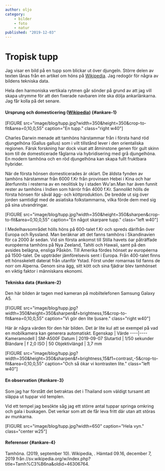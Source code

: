 ```yaml
---
author: oljo
category:
    - bilder
    - foto
    - natur
published: "2019-12-03"
---
```

Tropisk tupp
==================================

Jag visar en bild på en tupp som blickar ut över djungeln. Större delen av texten lånas från en artikel om höns på [Wikipedia](https://sv.wikipedia.org/wiki/Tamh%C3%B6na#Ursprung_och_domesticering "Tamhöna - Ursprung och domesticering").
Jag redogör för några av bildens tekniska data.

Hela den harmoniska vertikala rytmen går sönder på grund av att jag vill skapa utrymme för att den fixerade navbaren inte ska dölja ankarlänkarna. Jag får kolla på det senare.

<!--more-->

#### Ursprung och domesticering ([Wikipedia](https://sv.wikipedia.org/wiki/Tamh%C3%B6na#Ursprung_och_domesticering "Tamhöna - Ursprung och domesticering")) {#ankare-1}

[FIGURE src="image/blog/tupp.jpg?width=350&height=350&crop-to-fit&area=0,10,0,55" caption="En tupp." class="right w40"]


Charles Darwin menade att tamhöns härstammar från i första hand röd djungelhöna (Gallus gallus) som i vilt tillstånd lever i den orientaliska regionen. Färsk forskning har dock visat att åtminstone genen för gult skinn kom till de domesticerade fåglarna via hybridisering med grå djungelhöna. En modern tamhöna och en röd djungelhöna kan skapa fullt fruktbara hybrider.

När de första hönsen domesticerades är oklart. De äldsta fynden av tamhöns härstammar från 6000 f.Kr från provinsen Hebei i Kina och har återfunnits i resterna av en neolitisk by i staden Wu'an.Man har även funnit rester av tamhöns i Indien som härrör från 4000 f.Kr. Sannolikt hölls de första hönsen för såväl ägg- och köttproduktion. De bredde ut sig över jorden samtidigt med de asiatiska folkstammarna, vilka förde dem med sig på sina utvandringar.

[FIGURE src="image/blog/tupp.jpg?width=350&height=350&sharpen&crop-to-fit&area=0,10,0,55" caption="En något skarpare tupp." class="left w40"]

I Medelhavsområdet hölls höns på 600-talet f.Kr och spreds därifrån över Europa och Ryssland. Man beräknar att det fanns tamhöns i Skandinavien för ca 2000 år sedan. Vid sin första ankomst till Stilla havets öar påträffade européerna tamhöns på Nya Zeeland, Tahiti och Hawaii, samt på den avsides belägna, ensliga Påskön. Till Amerika fördes hönset av européerna på 1500-talet. De uppträder jämförelsevis sent i Europa. Från 400-talet finns ett hönsskelett daterat från utanför Ystad. Först under romarnas tid fanns de norr om Alperna. Genom sina ägg, sitt kött och sina fjädrar blev tamhönset en viktig faktor i människans ekonomi.

#### Tekniska data {#ankare-2}
Den här bilden är tagen med kameran på mobiltelefonen Samsung Galaxy A5.

[FIGURE src="image/blog/tupp.jpg?width=350&height=350&sharpen&f=brightness,15&crop-to-fit&area=0,10,0,55" caption="Vi gör den lite ljusare." class="right w40"]

Här är några värden för den här bilden. Det är lite kul att se exempel på vad en mobilkamera kan generera automatiskt.
Egenskap | Värde
----|----
Kameramodell | SM-A500F
Datum | 2019-09-07
Slutartid | 1/50 sekunder
Bländare | f 2,0
ISO | 50
Objektivlängd | 3,7 mm

[FIGURE src="image/blog/tupp.jpg?width=350&height=350&sharpen&f=brightness,15&f1=contrast,-5&crop-to-fit&area=0,10,0,55" caption="Och så ökar vi kontrasten lite." class="left w40"]

#### En observation {#ankare-3}

Som jag har förstått det betraktas det i Thailand som väldigt tursamt att släppa ut tuppar vid templen.

Vid ett tempel jag besökte såg jag ett större antal tuppar springa omkring och gala i buskagen. Det verkar som att de får leva fritt där utan att störas av munkarna.

[FIGURE src="image/blog/tupp.jpg?width=650" caption="Hela vyn." class="center w25"]

#### Referenser {#ankare-4}

Tamhöna. (2019, september 10). Wikipedia, . Hämtad 09.16, december 7, 2019 från //sv.wikipedia.org/w/index.php?title=Tamh%C3%B6na&oldid=46306764.

